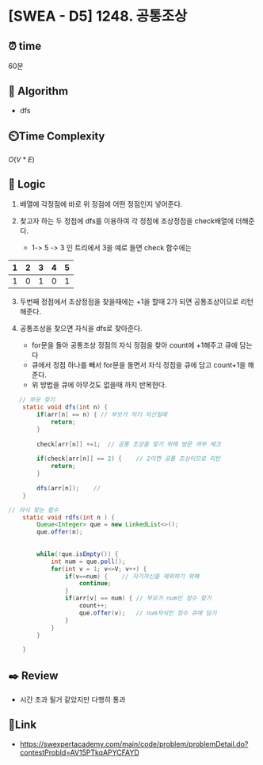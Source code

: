 # [SWEA - D5] 1248. 공통조상

## ⏰ **time**

60분

## :pushpin: **Algorithm**

- dfs

## ⏲️**Time Complexity**

$O(V*E)$

## :round_pushpin: **Logic**

1. 배열에 각정점에 바로 위 정점에 어떤 정점인지 넣어준다.

2. 찾고자 하는 두 정점에 dfs를 이용하여 각 정점에 조상정점을 check배열에 더해준다.
   	- 1-> 5 -> 3 인 트리에서 3을 예로 들면 check 함수에는

|1|2|3|4|5|
|---|---|---|---|---|
|1|0|1|0|1|
 3. 두번째 정점에서 조상정점을 찾을때에는 +1을 할때 2가 되면 공통조상이므로 리턴해준다.
 
 4. 공통조상을 찾으면 자식을 dfs로 찾아준다.
    - for문을 돌아 공통조상 정점의 자식 정점을 찾아 count에 +1해주고 큐에 담는다
    - 큐에서 정점 하나를 빼서 for문을 돌면서 자식 정점을 큐에 담고 count+1을 해준다.
    - 위 방법을 큐에 아무것도 없을때 까지 반복한다.
 

```java
   // 부모 찾기
	static void dfs(int n) {
		if(arr[n] == n) { // 부모가 자기 자신일때
			return;
		}
		
		check[arr[n]] +=1;	// 공통 조상을 찾기 위해 방문 여부 체크
		
		if(check[arr[n]] == 2) {	// 2이면 공통 조상이므로 리턴
			return;
		}
		
		dfs(arr[n]);	// 
	}

// 자식 찾는 함수
	static void rdfs(int n ) {
		Queue<Integer> que = new LinkedList<>(); 
		que.offer(n);
		
		
		while(!que.isEmpty()) {
			int num = que.poll();
			for(int v = 1; v<=V; v++) {
				if(v==num) {	// 자기자신을 제외하기 위해
					continue;
				}
				if(arr[v] == num) {	// 부모가 num인 정수 찾기
					count++;
					que.offer(v);	// num자식인 정수 큐에 담기
				}
			}
		}
		
	}
```

## :black_nib: **Review**

- 시간 초과 될거 같았지만 다행히 통과

## 📡**Link**

- https://swexpertacademy.com/main/code/problem/problemDetail.do?contestProbId=AV15PTkqAPYCFAYD
